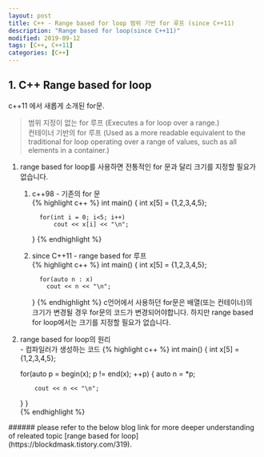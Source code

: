 ```yaml
---
layout: post
title: C++ - Range based for loop 범위 기반 for 루프 (since C++11)
description: "Range based for loop(since C++11)"
modified: 2019-09-12
tags: [C++, C++11]
categories: [C++]
---
```


## 1. C++ Range based for loop
c++11 에서 새롭게 소개된 for문.

>범위 지정이 없는 for 루프 (Executes a for loop over a range.)  
>컨테이너 기반의 for 루프 (Used as a more readable equivalent to the traditional for loop operating over a range of values, such as all elements in a container.)

<ol> 
<li>range based for loop를 사용하면 전통적인 for 문과 달리 크기를 지정할 필요가 없습니다.</li>
   <ol>
   <li> c++98 - 기존의 for 문 </li>
   {% highlight c++ %}
   int main()
   {
      int x[5] = {1,2,3,4,5};
	
      for(int i = 0; i<5; i++)
	      cout << x[i] << "\n";
   }
   {% endhighlight %}
   <li> since C++11 - range based for 루프 </li>
   {% highlight c++ %}
   int main()
   {
      int x[5] = {1,2,3,4,5};
	  
      for(auto n : x)
  	    cout << n << "\n";
   }
   {% endhighlight %}
   c언어에서 사용하던 for문은 배열(또는 컨테이너)의 크기가 변경될 경우 for문의 코드가 변경되어야합니다. 하지만 range based for loop에서는 크기를 지정할 필요가 없습니다.
   </ol>
<li> range based for loop의 원리</li>
  - 컴파일러가 생성하는 코드
 {% highlight c++ %}
 int main()
 {
   int x[5] = {1,2,3,4,5};
	 
   for(auto p = begin(x); p != end(x); ++p)
   {
	    auto n = *p;
	 
	    cout << n << "\n";
   }
 }  
 {% endhighlight %}
</ol>  
###### please refer to the below blog link for more deeper understanding of releated topic  
[range based for loop](https://blockdmask.tistory.com/319).  